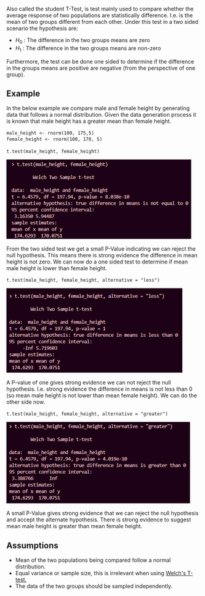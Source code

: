 Also called the student T-Test, is test mainly used to compare whether the average response of two populations are statistically difference. I.e. is the mean of two groups different from each other. Under this test in a two sided scenario the hypothesis are: 

- $H_0$ : The difference in the two groups means are zero 
- $H_1$ : The difference in the two groups means are non-zero 

Furthermore, the test can be done one sided to determine if the difference in the groups means are positive are negative (from the perspective of one group). 

## Example 

In the below example we compare male and female height by generating data that follows a normal distribution. Given the data generation process it is known that male height has a greater mean than female height.

```{r}
male_height <- rnorm(100, 175,5)
female_height <- rnorm(100, 170, 5)

t.test(male_height, female_height)
```
![](attachments/Pasted%20image%2020240213214254.png)

From the two sided test we get a small P-Value indicating we can reject the null hypothesis. This means there is strong evidence the difference in mean height is not zero. We can now do a one sided test to determine if mean male height is lower than female height. 

```{r}
t.test(male_height, female_height, alternative = "less")
```
![](attachments/Pasted%20image%2020240213214611.png)

A P-value of one gives strong evidence we can not reject the null hypothesis. I.e. strong evidence the difference in means is not less than 0 (so mean male height is not lower than mean female height). We can do the other side now. 

```{r}
t.test(male_height, female_height, alternative = "greater")
```
![](attachments/Pasted%20image%2020240213214812.png)

A small P-Value gives strong evidence that we can reject the null hypothesis and accept the alternate hypothesis. There is strong evidence to suggest mean male height is greater than mean female height. 
## Assumptions 
 
- Mean of the two populations being compared follow a normal distribution. 
- Equal variance or sample size, this is irrelevant when using [Welch's T-test.](https://en.wikipedia.org/wiki/Student%27s_t-test#Assumptions)  
- The data of the two groups should be sampled independently. 



